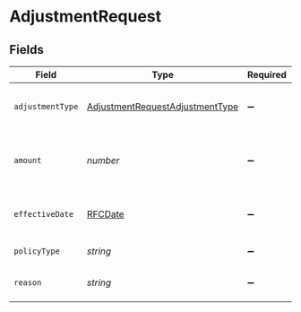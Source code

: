 # AdjustmentRequest


## Fields

| Field                                                                                     | Type                                                                                      | Required                                                                                  | Description                                                                               |
| ----------------------------------------------------------------------------------------- | ----------------------------------------------------------------------------------------- | ----------------------------------------------------------------------------------------- | ----------------------------------------------------------------------------------------- |
| `adjustmentType`                                                                          | [AdjustmentRequestAdjustmentType](../../models/shared/adjustmentrequestadjustmenttype.md) | :heavy_minus_sign:                                                                        | Adjustment type - balance or time used.                                                   |
| `amount`                                                                                  | *number*                                                                                  | :heavy_minus_sign:                                                                        | The amount of days/hours to add/subtract.                                                 |
| `effectiveDate`                                                                           | [RFCDate](../../types/rfcdate.md)                                                         | :heavy_minus_sign:                                                                        | The date this adjustment becomes effective.                                               |
| `policyType`                                                                              | *string*                                                                                  | :heavy_minus_sign:                                                                        | Policy type name.                                                                         |
| `reason`                                                                                  | *string*                                                                                  | :heavy_minus_sign:                                                                        | A reason for this adjustment.                                                             |